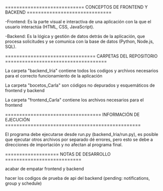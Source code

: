 ============================ CONCEPTOS DE FRONTEND Y BACKEND ==============================

-Frontend: Es la parte visual e interactiva de una aplicación con la que el usuario interactúa (HTML, CSS, JavaScript).

-Backend: Es la lógica y gestión de datos detrás de la aplicación, que procesa solicitudes y se comunica con la base de datos (Python, Node.js, SQL).

================================ CARPETAS DEL REPOSITORIO ====================================

La carpeta "backend_Iria" contiene todos los codigos y archivos necesarios para el correcto funcionamiento de la aplicación

La carpeta "bocetos_Carla" son códigos no depurados y esquemáticos de frontend y backend

La carpeta "frontend_Carla" contiene los archivos necesarios para el frontend

================================== INFORMACIÓN DE EJECUCIÓN ================================================

El programa debe ejecutarse desde run.py (backend_Iria/run.py), es posible que ejecutar otros archivos por separado dé errores, pero esto se debe a direcciones de importación y no afectan al programa final.

=================== NOTAS DE DESARROLLO ===========================

acabar de empatar frontend y backend

hacer los codigos de prueba de api del backend (pending: notifications, group y schedule)
